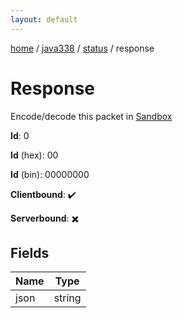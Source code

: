 ```yaml
---
layout: default
---
```


[home](/)  /  [java338](/protocol/java338)  /  [status](/protocol/java338/status)  /  response

# Response

Encode/decode this packet in [Sandbox](../../../sandbox/java338#status.response)

**Id**: 0

**Id** (hex): 00

**Id** (bin): 00000000

**Clientbound**: ✔️

**Serverbound**: ✖️

## Fields

Name | Type
---|---
json | string
